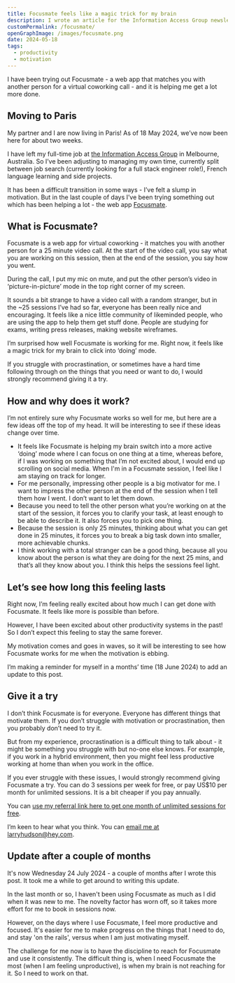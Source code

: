 ```yaml
---
title: Focusmate feels like a magic trick for my brain
description: I wrote an article for the Information Access Group newsletter about the benefits of text-to-speech for readers and content authors.
customPermalink: /focusmate/
openGraphImage: /images/focusmate.png
date: 2024-05-18
tags:
  - productivity
  - motivation
---
```


I have been trying out Focusmate - a web app that matches you with another person for a virtual coworking call - and it is helping me get a lot more done.

## Moving to Paris

My partner and I are now living in Paris! As of 18 May 2024, we’ve now been here for about two weeks.

I have left my full-time job at [the Information Access Group](https://www.informationaccessgroup.com/) in Melbourne, Australia. So I’ve been adjusting to managing my own time, currently split between job search (currently looking for a full stack engineer role!), French language learning and side projects.

It has been a difficult transition in some ways - I’ve felt a slump in motivation. But in the last couple of days I’ve been trying something out which has been helping a lot - the web app [Focusmate](https://focusmate.com/).

## What is Focusmate?

Focusmate is a web app for virtual coworking - it matches you with another person for a 25 minute video call. At the start of the video call, you say what you are working on this session, then at the end of the session, you say how you went.

During the call, I put my mic on mute, and put the other person’s video in ‘picture-in-picture’ mode in the top right corner of my screen.

It sounds a bit strange to have a video call with a random stranger, but in the ~25 sessions I’ve had so far, everyone has been really nice and encouraging. It feels like a nice little community of likeminded people, who are using the app to help them get stuff done. People are studying for exams, writing press releases, making website wireframes. 

I’m surprised how well Focusmate is working for me. Right now, it feels like a magic trick for my brain to click into ‘doing’ mode.

If you struggle with procrastination, or sometimes have a hard time following through on the things that you need or want to do, I would strongly recommend giving it a try.

## How and why does it work?

I’m not entirely sure why Focusmate works so well for me, but here are a few ideas off the top of my head. It will be interesting to see if these ideas change over time.

- It feels like Focusmate is helping my brain switch into a more active ‘doing’ mode where I can focus on one thing at a time, whereas before, if I was working on something that I’m not excited about, I would end up scrolling on social media. When I'm in a Focusmate session, I feel like I am staying on track for longer.
- For me personally, impressing other people is a big motivator for me. I want to impress the other person at the end of the session when I tell them how I went. I don’t want to let them down.
- Because you need to tell the other person what you’re working on at the start of the session, it forces you to clarify your task, at least enough to be able to describe it. It also forces you to pick one thing.
- Because the session is only 25 minutes, thinking about what you can get done in 25 minutes, it forces you to break a big task down into smaller, more achievable chunks.
- I think working with a total stranger can be a good thing, because all you know about the person is what they are doing for the next 25 mins, and that’s all they know about you. I think this helps the sessions feel light.

## Let’s see how long this feeling lasts

Right now, I’m feeling really excited about how much I can get done with Focusmate. It feels like more is possible than before.

However, I have been excited about other productivity systems in the past! So I don’t expect this feeling to stay the same forever.

My motivation comes and goes in waves, so it will be interesting to see how Focusmate works for me when the motivation is ebbing.

I’m making a reminder for myself in a months’ time (18 June 2024) to add an update to this post.


## Give it a try

I don’t think Focusmate is for everyone. Everyone has different things that motivate them. If you don’t struggle with motivation or procrastination, then you probably don’t need to try it.

But from my experience, procrastination is a difficult thing to talk about - it might be something you struggle with but no-one else knows. For example, if you work in a hybrid environment, then you might feel less productive working at home than when you work in the office.

If you ever struggle with these issues, I would strongly recommend giving Focusmate a try. You can do 3 sessions per week for free, or pay US$10 per month for unlimited sessions. It is a bit cheaper if you pay annually.

You can [use my referral link here to get one month of unlimited sessions for free](https://focusmate.com/?fmreferral=6nPt0Mr3sw).

I’m keen to hear what you think. You can [email me at larryhudson@hey.com](mailto:larryhudson@hey.com).

## Update after a couple of months

It's now Wednesday 24 July 2024 - a couple of months after I wrote this post. It took me a while to get around to writing this update.

In the last month or so, I haven't been using Focusmate as much as I did when it
was new to me. The novelty factor has worn off, so it takes more effort for me
to book in sessions now.

However, on the days where I use Focusmate, I feel more productive and focused.
It's easier for me to make progress on the things that I need to do, and stay
'on the rails', versus when I am just motivating myself.

The challenge for me now is to have the discipline to reach for Focusmate and use
it consistently. The difficult thing is, when I need Focusmate the most (when I
am feeling unproductive), is when my brain is not reaching for it. So I need to
work on that.
